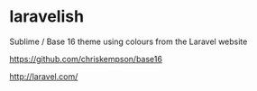 laravelish
==========

Sublime / Base 16 theme using colours from the Laravel website

https://github.com/chriskempson/base16

http://laravel.com/

